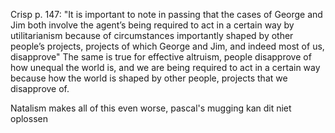 Crisp p. 147:
"It is important to note in passing that the cases of George and Jim both involve the agent’s being required to act in a certain way by utilitarianism because of circumstances importantly shaped by other people’s projects, projects of which George and Jim, and indeed most of us, disapprove"
The same is true for effective altruism, people disapprove of how unequal the world is, and we are being required to act in a certain way because how the world is shaped by other people, projects that we disapprove of.


Natalism makes all of this even worse, pascal's mugging kan dit niet oplossen


